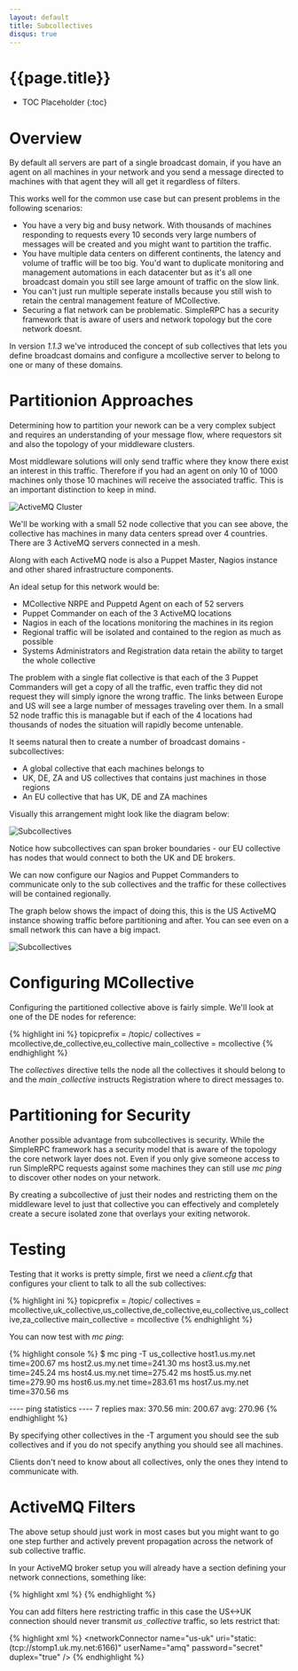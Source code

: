 ```yaml
---
layout: default
title: Subcollectives
disqus: true
---
```

[ActiveMQClustering]: /mcollective/reference/integration/activemq_clusters.html
[MessageFlow]: messageflow.html

# {{page.title}}

 * TOC Placeholder
 {:toc}

# Overview

By default all servers are part of a single broadcast domain, if you have an
agent on all machines in your network and you send a message directed to
machines with that agent they will all get it regardless of filters.

This works well for the common use case but can present problems in the
following scenarios:

 * You have a very big and busy network.  With thousands of machines responding
   to requests every 10 seconds very large numbers of messages will be created
   and you might want to partition the traffic.
 * You have multiple data centers on different continents, the latency and
   volume of traffic will be too big.  You'd want to duplicate monitoring and
   management automations in each datacenter but as it's all one broadcast
   domain you still see large amount of traffic on the slow link.
 * You can't just run multiple seperate installs because you still wish to
   retain the central management feature of MCollective.
 * Securing a flat network can be problematic.  SimpleRPC has a security
   framework that is aware of users and network topology but the core network
   doesnt.

In version _1.1.3_ we've introduced the concept of sub collectives that lets you
define broadcast domains and configure a mcollective server to belong to one or
many of these domains.

# Partitionion Approaches

Determining how to partition your nework can be a very complex subject and
requires an understanding of your message flow, where requestors sit and also
the topology of your middleware clusters.

Most middleware solutions will only send traffic where they know there exist an
interest in this traffic.  Therefore if you had an agent on only 10 of 1000
machines only those 10 machines will receive the associated traffic.  This is an
important distinction to keep in mind.

![ActiveMQ Cluster](../../images/subcollectives-multiple-middleware.png)

We'll be working with a small 52 node collective that you can see above, the
collective has machines in many data centers spread over 4 countries.  There are
3 ActiveMQ servers connected in a mesh.

Along with each ActiveMQ node is also a Puppet Master, Nagios instance and other
shared infrastructure components.

An ideal setup for this network would be:

 * MCollective NRPE and Puppetd Agent on each of 52 servers
 * Puppet Commander on each of the 3 ActiveMQ locations
 * Nagios in each of the locations monitoring the machines in its region
 * Regional traffic will be isolated and contained to the region as much as
   possible
 * Systems Administrators and Registration data retain the ability to target the
   whole collective

The problem with a single flat collective is that each of the 3 Puppet
Commanders will get a copy of all the traffic, even traffic they did not request
they will simply ignore the wrong traffic.  The links between Europe and US will
see a large number of messages traveling over them.  In a small 52 node traffic
this is managable but if each of the 4 locations had thousands of nodes the
situation will rapidly become untenable.

It seems natural then to create a number of broadcast domains - subcollectives:

 * A global collective that each machines belongs to
 * UK, DE, ZA and US collectives that contains just machines in those regions
 * An EU collective that has UK, DE and ZA machines

Visually this arrangement might look like the diagram below:

![Subcollectives](../../images/subcollectives-collectives.png)

Notice how subcollectives can span broker boundaries - our EU collective has nodes
that would connect to both the UK and DE brokers.

We can now configure our Nagios and Puppet Commanders to communicate only to the
sub collectives and the traffic for these collectives will be contained
regionally.

The graph below shows the impact of doing this, this is the US ActiveMQ instance
showing traffic before partitioning and after.  You can see even on a small
network this can have a big impact.

![Subcollectives](../../images/subcollectives-impact.png)

# Configuring MCollective

Configuring the partitioned collective above is fairly simple.  We'll look at
one of the DE nodes for reference:

{% highlight ini %}
topicprefix = /topic/
collectives = mcollective,de_collective,eu_collective
main_collective = mcollective
{% endhighlight %}

The _collectives_ directive tells the node all the collectives it should belong
to and the _main`_`collective_ instructs Registration where to direct messages
to.

# Partitioning for Security

Another possible advantage from subcollectives is security.  While the SimpleRPC
framework has a security model that is aware of the topology the core network
layer does not.  Even if you only give someone access to run SimpleRPC requests
against some machines they can still use _mc ping_ to discover other nodes on
your network.

By creating a subcollective of just their nodes and restricting them on the
middleware level to just that collective you can effectively and completely
create a secure isolated zone that overlays your exiting networok.

# Testing

Testing that it works is pretty simple, first we need a _client.cfg_ that
configures your client to talk to all the sub collectives:

{% highlight ini %}
topicprefix = /topic/
collectives = mcollective,uk_collective,us_collective,de_collective,eu_collective,us_collective,za_collective
main_collective = mcollective
{% endhighlight %}

You can now test with _mc ping_:

{% highlight console %}
$ mc ping -T us_collective
host1.us.my.net         time=200.67 ms
host2.us.my.net         time=241.30 ms
host3.us.my.net         time=245.24 ms
host4.us.my.net         time=275.42 ms
host5.us.my.net         time=279.90 ms
host6.us.my.net         time=283.61 ms
host7.us.my.net         time=370.56 ms


---- ping statistics ----
7 replies max: 370.56 min: 200.67 avg: 270.96
{% endhighlight %}

By specifying other collectives in the -T argument you should see the sub
collectives and if you do not specify anything you should see all machines.

Clients don't need to know about all collectives, only the ones they intend
to communicate with.

# ActiveMQ Filters

The above setup should just work in most cases but you might want to go one step
further and actively prevent propagation across the network of sub collective
traffic.

In your ActiveMQ broker setup you will already have a section defining your
network connections, something like:

{% highlight xml %}
<networkConnectors>
  <networkConnector
     name="us-uk"
     uri="static:(tcp://stomp1.uk.my.net:6166)"
     userName="amq"
     password="secret"
     duplex="true" />
</networkConnectors>
{% endhighlight %}

You can add filters here restricting traffic in this case the US<->UK connection
should never transmit _us`_`collective_ traffic, so lets restrict that:

{% highlight xml %}
<networkConnectors>
  <networkConnector
     <excludedDestinations>
       <topic physicalName="us_collective.>" />
       <topic physicalName="uk_collective.>" />
       <topic physicalName="de_collective.>" />
       <topic physicalName="za_collective.>" />
       <topic physicalName="eu_collective.>" />
     </excludedDestinations>
     name="us-uk"
     uri="static:(tcp://stomp1.uk.my.net:6166)"
     userName="amq"
     password="secret"
     duplex="true" />
</networkConnectors>
{% endhighlight %}
